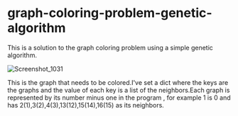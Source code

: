 # graph-coloring-problem-genetic-algorithm
This is a solution to the graph coloring problem using a simple genetic algorithm.


![Screenshot_1031](https://github.com/jimdimas/graph-coloring-problem-genetic-algorithm/assets/79607569/2c7703bd-ab9b-4c69-aa15-5773489b3a95)

This is the graph that needs to be colored.I've set a dict where the keys are the graphs and the value of each key is a list of the neighbors.Each graph is represented by its number minus one in the program , 
for example 1 is 0 and has 2(1),3(2),4(3),13(12),15(14),16(15) as its neighbors.
